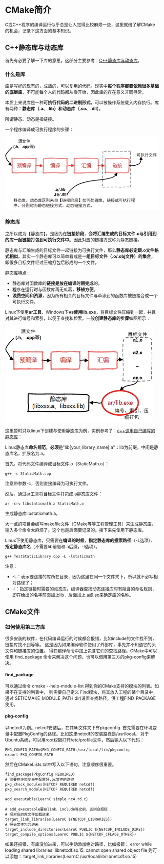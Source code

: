 # CMake简介

C或C++程序的编译运行似乎总是让人觉得比较麻烦一些，这里就借了解CMake的机会，记录下这方面的基本知识。

## C++静态库与动态库

首先有必要了解一下库的意思。这部分主要参考：[C++静态库与动态库](https://www.runoob.com/w3cnote/cpp-static-library-and-dynamic-library.html)。

### 什么是库

库是写好的现有的，成熟的，可以复用的代码。现实中**每个程序都要依赖很多基础的底层库**，不可能每个人的代码都从零开始，因此库的存在意义非同寻常。

本质上来说库是一种**可执行代码的二进制形式**，可以被操作系统载入内存执行。库有两种：**静态库（.a、.lib）和动态库（.so、.dll）**。

所谓静态、动态是指链接。

一个程序编译成可执行程序的步骤：

![](16201601-66b55a2f0ec74c5b8a773a0e1904e812.png)

### 静态库

之所以成为【静态库】，是因为在**链接阶段**，**会将汇编生成的目标文件.o与引用到的库一起链接打包到可执行文件中**。因此对应的链接方式称为静态链接。

静态库与汇编生成的目标文件一起链接为可执行文件，那么**静态库必定跟.o文件格式相似**。其实一个静态库可以简单看成是**一组目标文件（.o/.obj文件）的集合**，即很多目标文件经过压缩打包后形成的一个文件。

静态库特点:

-  静态库对函数库的**链接是放在编译时期完成**的。
-  程序在运行时与函数库再无瓜葛，**移植方便**。
-  **浪费空间和资源**，因为所有相关的目标文件与牵涉到的函数库被链接合成一个可执行文件。

Linux下使用**ar工具**、Windows下**vs使用lib.exe**，将目标文件压缩到一起，并且对其进行编号和索引，以便于查找和检索。一般**创建静态库的步骤**如图所示：

![](16201602-e0b2900a915d4dce8b4af5153c8b2d72.png)

这里暂时只以linux下创建与使用静态库为例，实例参考了：[c++调用自己编写的静态库](https://blog.csdn.net/hao5335156/article/details/80282296)：

Linux静态库**命名规范**，**必须**是"lib[your_library_name].a"：lib为前缀，中间是静态库名，扩展名为.a。

首先，将代码文件编译成目标文件.o（StaticMath.o）：

``` code
g++ -c StaticMath.cpp
```

注意带参数-c，否则直接编译为可执行文件。

然后，通过ar工具将目标文件打包成.a静态库文件：

```code
ar -crv libstaticmath.a StaticMath.o
```

生成静态库libstaticmath.a。

大一点的项目会编写makefile文件（CMake等等工程管理工具）来生成静态库，输入多个命令太麻烦了。这个也是后面要记录的。接下来先使用下静态库。

Linux下使用静态库，只需要在**编译的时候**，**指定静态库的搜索路径**（-L选项）、**指定静态库名**（不需要lib前缀和.a后缀，-l选项）。

``` code
g++ TestStaticLibrary.cpp -L -lstaticmath
```

注意：

-  -L：表示要连接的库所在目录，因为这里在同一个文件夹下，所以就不必写相对路径了；
-  -l：指定链接时需要的动态库，编译器查找动态连接库时有隐含的命名规则，即在给出的名字前面加上lib，后面加上.a或.so来确定库的名称。

## CMake文件

### 如何使用第三方库

很多安装的软件，在代码编译运行的时候都会报错，比如include的文件找不到，链接库找不到等等。
这是因为如果编译软件使用了外部库，事先并不知道它的头文件和链接库的位置。
得在编译命令中加上包含它们的查找路径。CMake中可以使用 find_package 命令来解决这个问题，也可以借用第三方的pkg-config来解决。

#### find_package

可以通过命令 cmake --help-module-list 得到你的CMake支持的模块的列表。如果不在支持的列表中，
则需要自己定义 Find<name>模块，将其放入工程的某个目录中，通过 SET(CMAKE_MODULE_PATH dir)设置查找路径，供工程FIND_PACKAGE使用。

#### pkg-config

以netcdf为例。netcdf安装后，在其lib文件夹下有pkgconfig.
首先需要在环境变量中配置PkgConfig的路径。比如这里netcdf的安装路径是/usr/local。
对于Ubuntu系统，可以用root权限打开/etc/profile文件，然后输入以下代码：

```code
PKG_CONFIG_PATH=$PKG_CONFIG_PATH:/usr/local/lib/pkgconfig
export PKG_CONFIG_PATH
```

然后在CMakeLists.txt中写入以下语句，注意顺序很重要。

```code
find_package(PkgConfig REQUIRED)
# 需要在环境变量中配置好.pc文件的路径
pkg_check_modules(NETCDF REQUIRED netcdf)
pkg_search_module(NETCDF REQUIRED netcdf)

add_executable(LearnC simple_nc4_rd.c)

# add_executable要在link、include等之前，否则会报错
# 把对应的库文件加载进来
target_link_libraries(LearnC ${NETCDF_LIBRARIES})
# 把头文件包含进来
target_include_directories(LearnC PUBLIC ${NETCDF_INCLUDE_DIRS})
target_compile_options(LearnC PUBLIC ${NETCDF_CFLAGS_OTHER})
```
如果还报错，有库没加进来，可以手动添加绝对路径，比如报错：
error while loading shared libraries: libnetcdf.so.15: cannot open shared object file
则可以添加：
target_link_libraries(LearnC /usr/local/lib/libnetcdf.so.15)